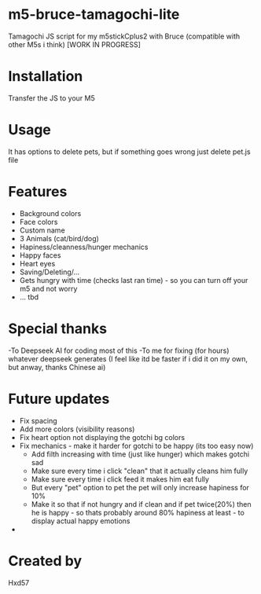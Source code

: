 # m5-bruce-tamagochi-lite
 Tamagochi JS script for my m5stickCplus2 with Bruce (compatible with other M5s i think)
 [WORK IN PROGRESS]
 
# Installation
 Transfer the JS to your M5 

# Usage 
 It has options to delete pets, but if something goes wrong just delete pet.js file 

# Features
- Background colors
- Face colors
- Custom name 
- 3 Animals (cat/bird/dog)
- Hapiness/cleanness/hunger mechanics
- Happy faces 
- Heart eyes
- Saving/Deleting/...
- Gets hungry with time (checks last ran time) - so you can turn off your m5 and not worry
- ... tbd

# Special thanks
-To Deepseek AI for coding most of this
-To me for fixing (for hours) whatever deepseek generates (I feel like itd be faster if i did it on my own, but anway, thanks Chinese ai) 

# Future updates
- Fix spacing
- Add more colors (visibility reasons)
- Fix heart option not displaying the gotchi bg colors 
- Fix mechanics - make it harder for gotchi to be happy (its too easy now) 
	* Add filth increasing with time (just like hunger) which makes gotchi sad
	* Make sure every time i click "clean" that it actually cleans him fully
	* Make sure every time i click feed it makes him eat fully 
	* But every "pet" option to pet the pet will only increase hapiness for 10%
	* Make it so that if not hungry and if clean and if pet twice(20%) then he is happy - so thats probably around 80% hapiness at least - to display actual happy emotions
- 

# Created by
Hxd57
